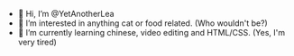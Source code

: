 - 👋 Hi, I’m @YetAnotherLea
- 👀 I’m interested in anything cat or food related. (Who wouldn't be?)
- 🌱 I’m currently learning chinese, video editing and HTML/CSS. (Yes, I'm very tired)
